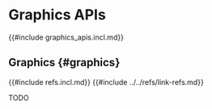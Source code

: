 # Graphics APIs

{{#include graphics_apis.incl.md}}

## Graphics {#graphics}

{{#include refs.incl.md}}
{{#include ../../refs/link-refs.md}}

<div class="hidden">
TODO
</div>
